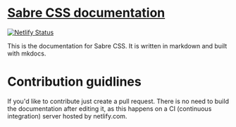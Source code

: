 # [Sabre CSS documentation](https://sabrecss.netlify.com)
[![Netlify Status](https://api.netlify.com/api/v1/badges/4b425d40-4203-49b8-92d4-efe7d34470a1/deploy-status)](https://app.netlify.com/sites/sabrecss/deploys)

This is the documentation for Sabre CSS. It is written in markdown and built with mkdocs.
# Contribution guidlines
If you'd like to contribute just create a pull request. There is no need to build the documentation after editing it, as this happens on a CI (continuous integration) server hosted by netlify.com. 